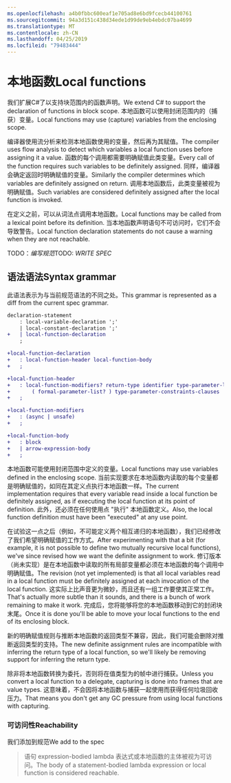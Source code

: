```yaml
---
ms.openlocfilehash: a4b0fbbc600eaf1e705ad8e6bd9fcecb44100761
ms.sourcegitcommit: 94a3d151c438d34ede1d99de9eb4ebdc07ba4699
ms.translationtype: MT
ms.contentlocale: zh-CN
ms.lasthandoff: 04/25/2019
ms.locfileid: "79483444"
---
```

# <a name="local-functions"></a><span data-ttu-id="0d31e-101">本地函数</span><span class="sxs-lookup"><span data-stu-id="0d31e-101">Local functions</span></span>

<span data-ttu-id="0d31e-102">我们扩展C#了以支持块范围内的函数声明。</span><span class="sxs-lookup"><span data-stu-id="0d31e-102">We extend C# to support the declaration of functions in block scope.</span></span> <span data-ttu-id="0d31e-103">本地函数可以使用封闭范围内的（捕获）变量。</span><span class="sxs-lookup"><span data-stu-id="0d31e-103">Local functions may use (capture) variables from the enclosing scope.</span></span>

<span data-ttu-id="0d31e-104">编译器使用流分析来检测本地函数使用的变量，然后再为其赋值。</span><span class="sxs-lookup"><span data-stu-id="0d31e-104">The compiler uses flow analysis to detect which variables a local function uses before assigning it a value.</span></span> <span data-ttu-id="0d31e-105">函数的每个调用都需要明确赋值此类变量。</span><span class="sxs-lookup"><span data-stu-id="0d31e-105">Every call of the function requires such variables to be definitely assigned.</span></span> <span data-ttu-id="0d31e-106">同样，编译器会确定返回时明确赋值的变量。</span><span class="sxs-lookup"><span data-stu-id="0d31e-106">Similarly the compiler determines which variables are definitely assigned on return.</span></span> <span data-ttu-id="0d31e-107">调用本地函数后，此类变量被视为明确赋值。</span><span class="sxs-lookup"><span data-stu-id="0d31e-107">Such variables are considered definitely assigned after the local function is invoked.</span></span>

<span data-ttu-id="0d31e-108">在定义之前，可以从词法点调用本地函数。</span><span class="sxs-lookup"><span data-stu-id="0d31e-108">Local functions may be called from a lexical point before its definition.</span></span> <span data-ttu-id="0d31e-109">当本地函数声明语句不可访问时，它们不会导致警告。</span><span class="sxs-lookup"><span data-stu-id="0d31e-109">Local function declaration statements do not cause a warning when they are not reachable.</span></span>

<span data-ttu-id="0d31e-110">TODO：_编写规范_</span><span class="sxs-lookup"><span data-stu-id="0d31e-110">TODO: _WRITE SPEC_</span></span>

## <a name="syntax-grammar"></a><span data-ttu-id="0d31e-111">语法语法</span><span class="sxs-lookup"><span data-stu-id="0d31e-111">Syntax grammar</span></span>

<span data-ttu-id="0d31e-112">此语法表示为与当前规范语法的不同之处。</span><span class="sxs-lookup"><span data-stu-id="0d31e-112">This grammar is represented as a diff from the current spec grammar.</span></span>

```diff
declaration-statement
    : local-variable-declaration ';'
    | local-constant-declaration ';'
+   | local-function-declaration
    ;

+local-function-declaration
+   : local-function-header local-function-body
+   ;

+local-function-header
+   : local-function-modifiers? return-type identifier type-parameter-list?
+       ( formal-parameter-list? ) type-parameter-constraints-clauses
+   ;

+local-function-modifiers
+   : (async | unsafe)
+   ;

+local-function-body
+   : block
+   | arrow-expression-body
+   ;
```

<span data-ttu-id="0d31e-113">本地函数可能使用封闭范围中定义的变量。</span><span class="sxs-lookup"><span data-stu-id="0d31e-113">Local functions may use variables defined in the enclosing scope.</span></span> <span data-ttu-id="0d31e-114">当前实现要求在本地函数内读取的每个变量都是明确赋值的，如同在其定义点执行本地函数一样。</span><span class="sxs-lookup"><span data-stu-id="0d31e-114">The current implementation requires that every variable read inside a local function be definitely assigned, as if executing the local function at its point of definition.</span></span> <span data-ttu-id="0d31e-115">此外，还必须在任何使用点 "执行" 本地函数定义。</span><span class="sxs-lookup"><span data-stu-id="0d31e-115">Also, the local function definition must have been "executed" at any use point.</span></span>

<span data-ttu-id="0d31e-116">在试验这一点之后（例如，不可能定义两个相互递归的本地函数），我们已经修改了我们希望明确赋值的工作方式。</span><span class="sxs-lookup"><span data-stu-id="0d31e-116">After experimenting with that a bit (for example, it is not possible to define two mutually recursive local functions), we've since revised how we want the definite assignment to work.</span></span> <span data-ttu-id="0d31e-117">修订版本（尚未实现）是在本地函数中读取的所有局部变量都必须在本地函数的每个调用中明确赋值。</span><span class="sxs-lookup"><span data-stu-id="0d31e-117">The revision (not yet implemented) is that all local variables read in a local function must be definitely assigned at each invocation of the local function.</span></span> <span data-ttu-id="0d31e-118">这实际上比声音更为微妙，而且还有一组工作要使其正常工作。</span><span class="sxs-lookup"><span data-stu-id="0d31e-118">That's actually more subtle than it sounds, and there is a bunch of work remaining to make it work.</span></span> <span data-ttu-id="0d31e-119">完成后，您将能够将您的本地函数移动到它的封闭块末尾。</span><span class="sxs-lookup"><span data-stu-id="0d31e-119">Once it is done you'll be able to move your local functions to the end of its enclosing block.</span></span>

<span data-ttu-id="0d31e-120">新的明确赋值规则与推断本地函数的返回类型不兼容，因此，我们可能会删除对推断返回类型的支持。</span><span class="sxs-lookup"><span data-stu-id="0d31e-120">The new definite assignment rules are incompatible with inferring the return type of a local function, so we'll likely be removing support for inferring the return type.</span></span>

<span data-ttu-id="0d31e-121">除非将本地函数转换为委托，否则将在值类型为的帧中进行捕获。</span><span class="sxs-lookup"><span data-stu-id="0d31e-121">Unless you convert a local function to a delegate, capturing is done into frames that are value types.</span></span> <span data-ttu-id="0d31e-122">这意味着，不会因将本地函数与捕获一起使用而获得任何垃圾回收压力。</span><span class="sxs-lookup"><span data-stu-id="0d31e-122">That means you don't get any GC pressure from using local functions with capturing.</span></span>

### <a name="reachability"></a><span data-ttu-id="0d31e-123">可访问性</span><span class="sxs-lookup"><span data-stu-id="0d31e-123">Reachability</span></span>

<span data-ttu-id="0d31e-124">我们添加到规范</span><span class="sxs-lookup"><span data-stu-id="0d31e-124">We add to the spec</span></span>

> <span data-ttu-id="0d31e-125">语句 expression-bodied lambda 表达式或本地函数的主体被视为可访问。</span><span class="sxs-lookup"><span data-stu-id="0d31e-125">The body of a statement-bodied lambda expression or local function is considered reachable.</span></span>
